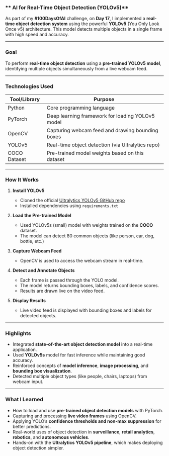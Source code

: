 
### ** AI for Real-Time Object Detection (YOLOv5)**  
As part of my **#100DaysOfAI** challenge, on **Day 17**, I implemented a **real-time object detection system** using the powerful **YOLOv5** (You Only Look Once v5) architecture. This model detects multiple objects in a single frame with high speed and accuracy.

---

### **Goal**  
To perform **real-time object detection** using a **pre-trained YOLOv5 model**, identifying multiple objects simultaneously from a live webcam feed.

---

### **Technologies Used**

| Tool/Library     | Purpose                                              |
|------------------|-------------------------------------------------------|
| Python           | Core programming language                            |
| PyTorch          | Deep learning framework for loading YOLOv5 model     |
| OpenCV           | Capturing webcam feed and drawing bounding boxes     |
| YOLOv5           | Real-time object detection (via Ultralytics repo)    |
| COCO Dataset     | Pre-trained model weights based on this dataset      |

---

### **How It Works**

1. **Install YOLOv5**
   - Cloned the official [Ultralytics YOLOv5 GitHub repo](https://github.com/ultralytics/yolov5)
   - Installed dependencies using `requirements.txt`

2. **Load the Pre-trained Model**
   - Used YOLOv5s (small) model with weights trained on the **COCO** dataset.
   - The model can detect 80 common objects (like person, car, dog, bottle, etc.)

3. **Capture Webcam Feed**
   - OpenCV is used to access the webcam stream in real-time.

4. **Detect and Annotate Objects**
   - Each frame is passed through the YOLO model.
   - The model returns bounding boxes, labels, and confidence scores.
   - Results are drawn live on the video feed.

5. **Display Results**
   - Live video feed is displayed with bounding boxes and labels for detected objects.

---

### **Highlights**

- Integrated **state-of-the-art object detection model** into a real-time application.
- Used **YOLOv5s** model for fast inference while maintaining good accuracy.
- Reinforced concepts of **model inference**, **image processing**, and **bounding box visualization**.
- Detected multiple object types (like people, chairs, laptops) from webcam input.

---

### **What I Learned**

- How to load and use **pre-trained object detection models** with PyTorch.
- Capturing and processing **live video frames** using OpenCV.
- Applying YOLO’s **confidence thresholds and non-max suppression** for better predictions.
- Real-world uses of object detection in **surveillance**, **retail analytics**, **robotics**, and **autonomous vehicles**.
- Hands-on with the **Ultralytics YOLOv5 pipeline**, which makes deploying object detection simpler.



